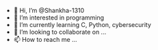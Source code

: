 - 👋 Hi, I’m @Shankha-1310
- 👀 I’m interested in programming 
- 🌱 I’m currently learning C, Python, cybersecurity 
- 💞️ I’m looking to collaborate on ...
- 📫 How to reach me ...

<!---
Shankha-1310/Shankha-1310 is a ✨ special ✨ repository because its `README.md` (this file) appears on your GitHub profile.
You can click the Preview link to take a look at your changes.
--->
